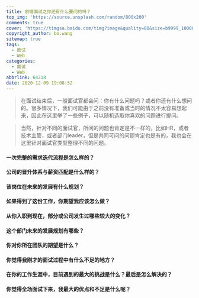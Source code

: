 ```yaml
---
title: 前端面试之你还有什么要问的吗？
top_img: 'https://source.unsplash.com/random/800x200'
comments: true
cover: 'https://timgsa.baidu.com/timg?image&quality=80&size=b9999_10000&sec=1607522299658&di=77deaf91d36741656a4798bc6c8d6d0e&imgtype=0&src=http%3A%2F%2Fp2.ssl.cdn.btime.com%2Ft01dea7d6fb38f37bfc.jpg%3Fsize%3D640x396'
copyright_author: bo.wang
sitemap: true
tags:
  - 面试
  - Web
categories:
  - 面试
  - Web
abbrlink: 64218
date: 2020-12-09 19:08:52
---
```


> 在面试结束后，一般面试官都会问：你有什么问题吗？或者你还有什么想问的。很多情况下，我们可能由于之前没有准备或当时的情况不太容易想起来，因此在这里举了一些例子，可以随机选取你喜欢的问题进行提问。

> 当然，针对不同的面试官，所问的问题也肯定是不一样的，比如HR，或者技术主管，或者部门leader，但是共同可问的问题肯定也是有的，我也会在这里针对面试官类型整理不同的问题。

#### 一次完整的需求迭代流程是怎么样的？

#### 公司的晋升体系与薪资匹配是什么样的？

#### 该岗位在未来的发展有什么规划？

#### 如果得到了这份工作，你期望我应该怎么做？

#### 从你入职到现在，部分或公司发生过哪些较大的变化？

#### 这个部门未来的发展规划有哪些？

#### 你对你所在团队的期望是什么？

#### 你觉得我刚才的面试过程中有什么不足的地方？

#### 在你的工作生涯中，目前遇到的最大的挑战是什么？最后是怎么解决的？

#### 你觉得全场面试下来，我最大的优点和不足是什么呢？
